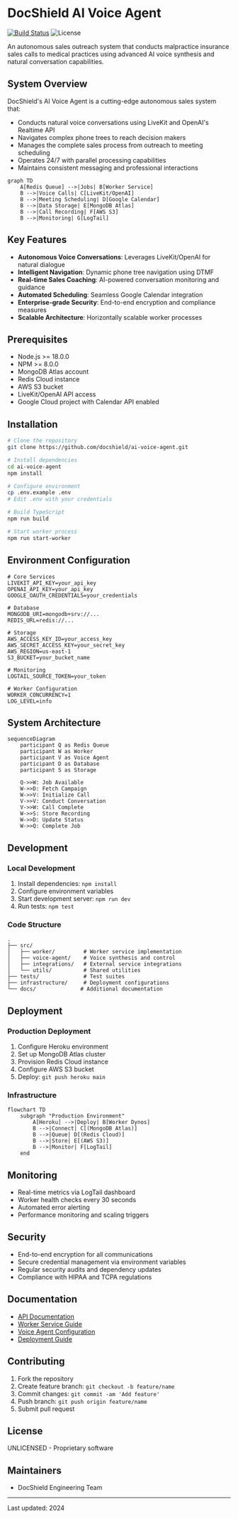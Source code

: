 # DocShield AI Voice Agent

[![Build Status](https://github.com/docshield/ai-voice-agent/workflows/CI/badge.svg)](https://github.com/docshield/ai-voice-agent/actions)
![License](https://img.shields.io/badge/license-UNLICENSED-red.svg)

An autonomous sales outreach system that conducts malpractice insurance sales calls to medical practices using advanced AI voice synthesis and natural conversation capabilities.

## System Overview

DocShield's AI Voice Agent is a cutting-edge autonomous sales system that:

- Conducts natural voice conversations using LiveKit and OpenAI's Realtime API
- Navigates complex phone trees to reach decision makers
- Manages the complete sales process from outreach to meeting scheduling
- Operates 24/7 with parallel processing capabilities
- Maintains consistent messaging and professional interactions

```mermaid
graph TD
    A[Redis Queue] -->|Jobs| B[Worker Service]
    B -->|Voice Calls| C[LiveKit/OpenAI]
    B -->|Meeting Scheduling| D[Google Calendar]
    B -->|Data Storage| E[MongoDB Atlas]
    B -->|Call Recording| F[AWS S3]
    B -->|Monitoring| G[LogTail]
```

## Key Features

- **Autonomous Voice Conversations**: Leverages LiveKit/OpenAI for natural dialogue
- **Intelligent Navigation**: Dynamic phone tree navigation using DTMF
- **Real-time Sales Coaching**: AI-powered conversation monitoring and guidance
- **Automated Scheduling**: Seamless Google Calendar integration
- **Enterprise-grade Security**: End-to-end encryption and compliance measures
- **Scalable Architecture**: Horizontally scalable worker processes

## Prerequisites

- Node.js >= 18.0.0
- NPM >= 8.0.0
- MongoDB Atlas account
- Redis Cloud instance
- AWS S3 bucket
- LiveKit/OpenAI API access
- Google Cloud project with Calendar API enabled

## Installation

```bash
# Clone the repository
git clone https://github.com/docshield/ai-voice-agent.git

# Install dependencies
cd ai-voice-agent
npm install

# Configure environment
cp .env.example .env
# Edit .env with your credentials

# Build TypeScript
npm run build

# Start worker process
npm run start-worker
```

## Environment Configuration

```env
# Core Services
LIVEKIT_API_KEY=your_api_key
OPENAI_API_KEY=your_api_key
GOOGLE_OAUTH_CREDENTIALS=your_credentials

# Database
MONGODB_URI=mongodb+srv://...
REDIS_URL=redis://...

# Storage
AWS_ACCESS_KEY_ID=your_access_key
AWS_SECRET_ACCESS_KEY=your_secret_key
AWS_REGION=us-east-1
S3_BUCKET=your_bucket_name

# Monitoring
LOGTAIL_SOURCE_TOKEN=your_token

# Worker Configuration
WORKER_CONCURRENCY=1
LOG_LEVEL=info
```

## System Architecture

```mermaid
sequenceDiagram
    participant Q as Redis Queue
    participant W as Worker
    participant V as Voice Agent
    participant D as Database
    participant S as Storage
    
    Q->>W: Job Available
    W->>D: Fetch Campaign
    W->>V: Initialize Call
    V->>V: Conduct Conversation
    V->>W: Call Complete
    W->>S: Store Recording
    W->>D: Update Status
    W->>Q: Complete Job
```

## Development

### Local Development

1. Install dependencies: `npm install`
2. Configure environment variables
3. Start development server: `npm run dev`
4. Run tests: `npm test`

### Code Structure

```
.
├── src/
│   ├── worker/         # Worker service implementation
│   ├── voice-agent/    # Voice synthesis and control
│   ├── integrations/   # External service integrations
│   └── utils/          # Shared utilities
├── tests/              # Test suites
├── infrastructure/     # Deployment configurations
└── docs/              # Additional documentation
```

## Deployment

### Production Deployment

1. Configure Heroku environment
2. Set up MongoDB Atlas cluster
3. Provision Redis Cloud instance
4. Configure AWS S3 bucket
5. Deploy: `git push heroku main`

### Infrastructure

```mermaid
flowchart TD
    subgraph "Production Environment"
        A[Heroku] -->|Deploy| B[Worker Dynos]
        B -->|Connect| C[(MongoDB Atlas)]
        B -->|Queue| D[(Redis Cloud)]
        B -->|Store| E[(AWS S3)]
        B -->|Monitor| F[LogTail]
    end
```

## Monitoring

- Real-time metrics via LogTail dashboard
- Worker health checks every 30 seconds
- Automated error alerting
- Performance monitoring and scaling triggers

## Security

- End-to-end encryption for all communications
- Secure credential management via environment variables
- Regular security audits and dependency updates
- Compliance with HIPAA and TCPA regulations

## Documentation

- [API Documentation](./docs/api.md)
- [Worker Service Guide](./docs/worker.md)
- [Voice Agent Configuration](./docs/voice-agent.md)
- [Deployment Guide](./docs/deployment.md)

## Contributing

1. Fork the repository
2. Create feature branch: `git checkout -b feature/name`
3. Commit changes: `git commit -am 'Add feature'`
4. Push branch: `git push origin feature/name`
5. Submit pull request

## License

UNLICENSED - Proprietary software

## Maintainers

- DocShield Engineering Team

---

Last updated: 2024